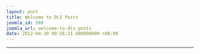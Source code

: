 ```yaml
---
layout: post
title: Welcome to DLS Posts
joomla_id: 589
joomla_url: welcome-to-dls-posts
date: 2012-04-30 00:56:21.000000000 +00:00
---
```



* * *



